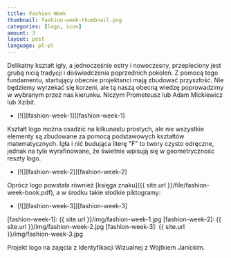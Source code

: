```yaml
---
title: Fashion Week
thumbnail: fashion-week-thumbnail.png
categories: [logo, icon]
amount: 3
layout: post
language: pl-pl
---
```


Delikatny kształt igły, a jednocześnie ostry i nowoczesny, przepleciony jest grubą nicią tradycji i doświadczenia poprzednich pokoleń. Z pomocą tego fundamentu, startujący obecnie projektanci mają zbudować przyszłość. Nie będziemy wyrzekać się korzeni, ale tą naszą obecną wiedzę poprowadzimy w wybranym przez nas kierunku. Niczym Prometeusz lub Adam Mickiewicz lub Xzibit.

* [![][fashion-week-1]][fashion-week-1]

Kształt logo można osadzić na kilkunastu prostych, ale nie wszystkie elementy są zbudowane za pomocą podstawowych kształtów matematycznych. Igła i nić budująca literę "F" to twory czysto odręczne, jednak na tyle wyrafinowane, że świetnie wpisują się w geometrycznośc reszty logo.

* [![][fashion-week-2]][fashion-week-2]

Oprócz logo powstała również [księga znaku]({{ site.url }}/file/fashion-week-book.pdf), a w środku takie słodkie piktogramy:

* [![][fashion-week-3]][fashion-week-3]

[fashion-week-1]: {{ site.url }}/img/fashion-week-1.jpg
[fashion-week-2]: {{ site.url }}/img/fashion-week-2.jpg
[fashion-week-3]: {{ site.url }}/img/fashion-week-3.jpg

Projekt logo na zajęcia z Identyfikacji Wizualnej z Wojtkiem Janickim.